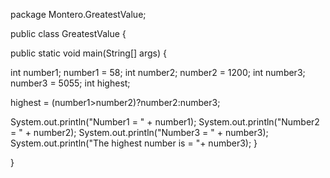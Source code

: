 package Montero.GreatestValue;

public class GreatestValue {

  public static void main(String[] args) {
  
  int number1;
  number1 = 58;
  int number2;
  number2 = 1200;
  int number3;
  number3 = 5055;
  int highest;
  
  highest = (number1>number2)?number2:number3;
  
  System.out.println("Number1 = " + number1);
  System.out.println("Number2 = " + number2);
  System.out.println("Number3 = " + number3);
  System.out.println("The highest number is = "+ number3);
  }
  
  
}
